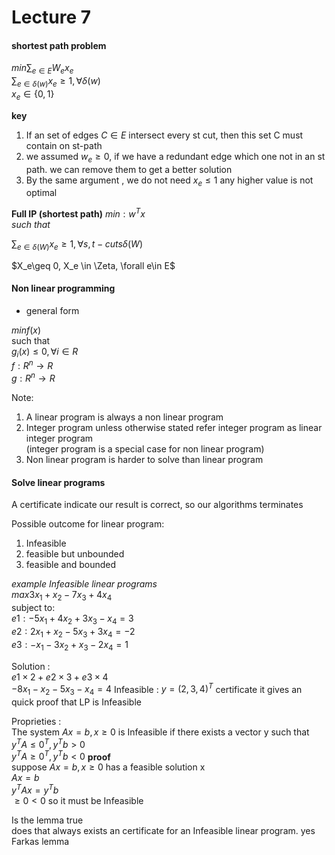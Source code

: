 # Lecture 7

#### shortest path problem

$min \sum_{e\in E} W_ex_e$  
$\sum_{e\in \delta(w)} x_e\geq 1,\forall \delta(w)$  
$x_e\in\{0,1\}$

**key**  

1. If an set of edges $C\in E$ intersect every st cut, then this set 
C must contain on st-path
2. we assumed $w_e\geq 0$, if we have a redundant  edge which
one not in an st path. we can remove them to get a better solution
3. By the same argument , we do not need $x_e\leq 1$ any higher 
value is not optimal

**Full IP (shortest path)**
$min:w^{T}x$  
*such that*

$\sum_{e\in \delta(W)} x_e\geq 1,\forall s,t-cuts \delta(W)$

$X_e\geq 0, X_e \in \Zeta, \forall e\in E$

#### Non linear programming

- general form  

$min f(x)$ <br/>
such that <br/>
$g_i(x)\leq 0, \forall i\in R$ <br/>
$f: R^n \rightarrow R$ <br/>
$g: R^n \rightarrow R$ <br/>

Note:
1. A linear program is always a  non linear program
2. Integer program unless otherwise stated refer integer program as linear integer program   
(integer program is a special case for non linear program)  
3. Non linear program is harder to solve than linear program 

#### Solve linear programs

A certificate  indicate our result is correct, so our algorithms  terminates

Possible outcome for linear program:
1. Infeasible
2. feasible but unbounded 
3. feasible and bounded

*example Infeasible linear programs* <br/>
$max 3x_1+x_2-7x_3+4x_4$ <br/>
subject to:  <br/>
$e1: -5x_1+4x_2+3x_3-x_4=3$ <br/>
$e2: 2x_1+x_2-5x_3+3x_4=-2$ <br/>
$e3: -x_1-3x_2+x_3-2x_4=1$

Solution : <br/>
$e1 \times 2 +e2 \times3+e3 \times 4$ <br/>
$-8x_1-x_2-5x_3-x_4=4$
Infeasible  :
$y=(2,3,4)^T$ certificate it gives an quick proof that LP is Infeasible

Proprieties : <br/>
The system $Ax=b,x\geq 0$ is Infeasible if there exists
a vector y such that <br/>
$y^T A \leq 0^T , y^Tb\gt 0$ <br/>
$y^T A \geq 0^T , y^Tb\lt 0$
**proof** <br/>
suppose $Ax=b,x\geq 0$ has a feasible solution x <br/>
$Ax=b$ <br/>
$y^TAx=y^Tb$ <br/>
$\geq 0 <0$
 so it must be Infeasible

Is the lemma true  
does that always exists an certificate for an Infeasible linear program.
yes Farkas lemma
